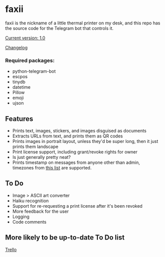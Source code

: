 # faxii
faxii is the nickname of a little thermal printer on my desk, and this repo has the source code for the Telegram bot that controls it.

[Current version: 1.0](/Releases/v1.0)

[Changelog](changelog.md)

### Required packages:
- python-telegram-bot
- escpos
- tinydb
- datetime
- Pillow
- emoji
- ujson


## Features

- Prints text, images, stickers, and images disguised as documents
- Extracts URLs from text, and prints them as QR codes
- Prints images in portrait layout, unless they'd be super long, then it just prints them landscape
- Print license support, including grant/revoke rights for owner
- Is just generally pretty neat?
- Prints timestamp on messages from anyone other than admin, timezones from [this list](https://en.wikipedia.org/wiki/List_of_tz_database_time_zones) are supported.


## To Do

- Image > ASCII art converter
- Haiku recognition
- Support for re-requesting a print license after it's been revoked
- More feedback for the user
- Logging
- Code comments

## More likely to be up-to-date To Do list
[Trello](https://trello.com/b/Baz3Zo1W/faxiibot)
